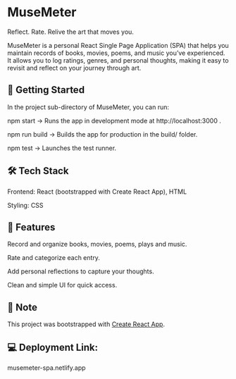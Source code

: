 # MuseMeter

Reflect. Rate. Relive the art that moves you.

MuseMeter is a personal React Single Page Application (SPA) that helps you maintain records of books, movies, poems, and music you’ve experienced. It allows you to log ratings, genres, and personal thoughts, making it easy to revisit and reflect on your journey through art.

## 🚀 Getting Started

In the project sub-directory of MuseMeter, you can run:

npm start → Runs the app in development mode at http://localhost:3000
.

npm run build → Builds the app for production in the build/ folder.

npm test → Launches the test runner.

## 🛠️ Tech Stack

Frontend: React (bootstrapped with Create React App), HTML

Styling: CSS

## 📖 Features

Record and organize books, movies, poems, plays and music.

Rate and categorize each entry.

Add personal reflections to capture your thoughts.

Clean and simple UI for quick access.

## 📌 Note

This project was bootstrapped with [Create React App](https://github.com/facebook/create-react-app).

## 💻 Deployment Link:

musemeter-spa.netlify.app
